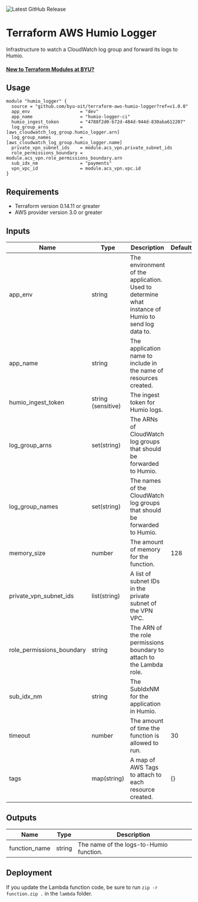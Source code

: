![Latest GitHub Release](https://img.shields.io/github/v/release/byu-oit/terraform-aws-humio-logger?sort=semver)

# Terraform AWS Humio Logger

Infrastructure to watch a CloudWatch log group and forward its logs to Humio.

#### [New to Terraform Modules at BYU?](https://devops.byu.edu/terraform/index.html)

## Usage

```hcl
module "humio_logger" {
  source = "github.com/byu-oit/terraform-aws-humio-logger?ref=v1.0.0"
  app_env                   = "dev"
  app_name                  = "humio-logger-ci"
  humio_ingest_token        = "4788f2d0-b72d-484d-944d-830aba612207"
  log_group_arns            = [aws_cloudwatch_log_group.humio_logger.arn]
  log_group_names           = [aws_cloudwatch_log_group.humio_logger.name]
  private_vpn_subnet_ids    = module.acs_vpn.private_subnet_ids
  role_permissions_boundary = module.acs_vpn.role_permissions_boundary.arn
  sub_idx_nm                = "payments"
  vpn_vpc_id                = module.acs_vpn.vpc.id
}
```
## Requirements

* Terraform version 0.14.11 or greater
* AWS provider version 3.0 or greater

## Inputs

| Name | Type  | Description | Default |
| --- | --- | --- | --- |
| app_env | string | The environment of the application. Used to determine what instance of Humio to send log data to. |
| app_name | string | The application name to include in the name of resources created. |
| humio_ingest_token | string (sensitive) | The ingest token for Humio logs. |
| log_group_arns | set(string) | The ARNs of CloudWatch log groups that should be forwarded to Humio. |
| log_group_names | set(string) | The names of the CloudWatch log groups that should be forwarded to Humio. |
| memory_size | number | The amount of memory for the function. | 128 |
| private_vpn_subnet_ids | list(string) | A list of subnet IDs in the private subnet of the VPN VPC. |
| role_permissions_boundary | string | The ARN of the role permissions boundary to attach to the Lambda role. |
| sub_idx_nm | string | The SubIdxNM for the application in Humio. |
| timeout | number | The amount of time the function is allowed to run. | 30 |
| tags | map(string) | A map of AWS Tags to attach to each resource created. | {} |

## Outputs

| Name | Type | Description |
| ---  | ---  | --- |
| function_name | string | The name of the logs-to-Humio function. |

## Deployment

If you update the Lambda function code, be sure to run `zip -r function.zip .` in the `lambda` folder.
